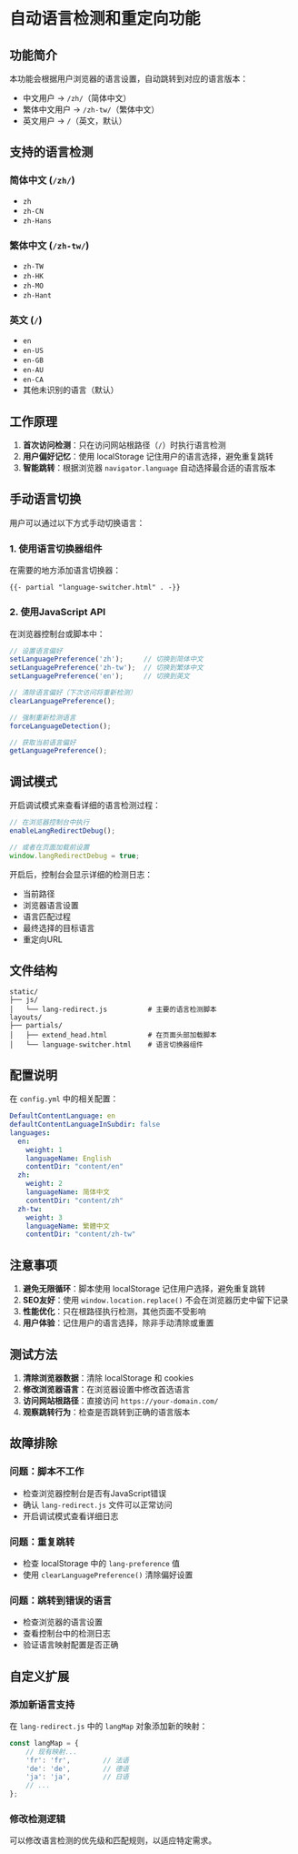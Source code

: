 # 自动语言检测和重定向功能

## 功能简介

本功能会根据用户浏览器的语言设置，自动跳转到对应的语言版本：

- 中文用户 → `/zh/`（简体中文）
- 繁体中文用户 → `/zh-tw/`（繁体中文）
- 英文用户 → `/`（英文，默认）

## 支持的语言检测

### 简体中文 (`/zh/`)
- `zh`
- `zh-CN`
- `zh-Hans`

### 繁体中文 (`/zh-tw/`)
- `zh-TW`
- `zh-HK`
- `zh-MO`
- `zh-Hant`

### 英文 (`/`)
- `en`
- `en-US`
- `en-GB`
- `en-AU`
- `en-CA`
- 其他未识别的语言（默认）

## 工作原理

1. **首次访问检测**：只在访问网站根路径（`/`）时执行语言检测
2. **用户偏好记忆**：使用 localStorage 记住用户的语言选择，避免重复跳转
3. **智能跳转**：根据浏览器 `navigator.language` 自动选择最合适的语言版本

## 手动语言切换

用户可以通过以下方式手动切换语言：

### 1. 使用语言切换器组件
在需要的地方添加语言切换器：
```hugo
{{- partial "language-switcher.html" . -}}
```

### 2. 使用JavaScript API
在浏览器控制台或脚本中：
```javascript
// 设置语言偏好
setLanguagePreference('zh');     // 切换到简体中文
setLanguagePreference('zh-tw');  // 切换到繁体中文
setLanguagePreference('en');     // 切换到英文

// 清除语言偏好（下次访问将重新检测）
clearLanguagePreference();

// 强制重新检测语言
forceLanguageDetection();

// 获取当前语言偏好
getLanguagePreference();
```

## 调试模式

开启调试模式来查看详细的语言检测过程：

```javascript
// 在浏览器控制台中执行
enableLangRedirectDebug();

// 或者在页面加载前设置
window.langRedirectDebug = true;
```

开启后，控制台会显示详细的检测日志：
- 当前路径
- 浏览器语言设置
- 语言匹配过程
- 最终选择的目标语言
- 重定向URL

## 文件结构

```
static/
├── js/
│   └── lang-redirect.js          # 主要的语言检测脚本
layouts/
├── partials/
│   ├── extend_head.html          # 在页面头部加载脚本
│   └── language-switcher.html    # 语言切换器组件
```

## 配置说明

在 `config.yml` 中的相关配置：

```yaml
DefaultContentLanguage: en
defaultContentLanguageInSubdir: false
languages:
  en:
    weight: 1
    languageName: English
    contentDir: "content/en"
  zh:
    weight: 2
    languageName: 简体中文
    contentDir: "content/zh"
  zh-tw:
    weight: 3
    languageName: 繁體中文
    contentDir: "content/zh-tw"
```

## 注意事项

1. **避免无限循环**：脚本使用 localStorage 记住用户选择，避免重复跳转
2. **SEO友好**：使用 `window.location.replace()` 不会在浏览器历史中留下记录
3. **性能优化**：只在根路径执行检测，其他页面不受影响
4. **用户体验**：记住用户的语言选择，除非手动清除或重置

## 测试方法

1. **清除浏览器数据**：清除 localStorage 和 cookies
2. **修改浏览器语言**：在浏览器设置中修改首选语言
3. **访问网站根路径**：直接访问 `https://your-domain.com/`
4. **观察跳转行为**：检查是否跳转到正确的语言版本

## 故障排除

### 问题：脚本不工作
- 检查浏览器控制台是否有JavaScript错误
- 确认 `lang-redirect.js` 文件可以正常访问
- 开启调试模式查看详细日志

### 问题：重复跳转
- 检查 localStorage 中的 `lang-preference` 值
- 使用 `clearLanguagePreference()` 清除偏好设置

### 问题：跳转到错误的语言
- 检查浏览器的语言设置
- 查看控制台中的检测日志
- 验证语言映射配置是否正确

## 自定义扩展

### 添加新语言支持
在 `lang-redirect.js` 中的 `langMap` 对象添加新的映射：

```javascript
const langMap = {
    // 现有映射...
    'fr': 'fr',        // 法语
    'de': 'de',        // 德语
    'ja': 'ja',        // 日语
    // ...
};
```

### 修改检测逻辑
可以修改语言检测的优先级和匹配规则，以适应特定需求。 